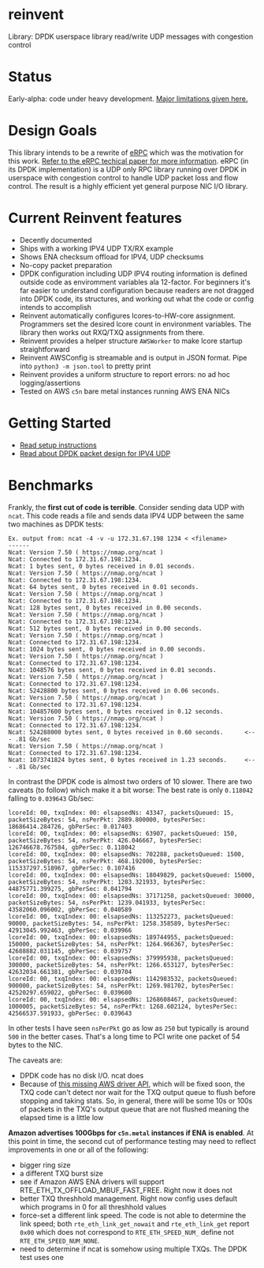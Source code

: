 # reinvent
Library: DPDK userspace library read/write UDP messages with congestion control

# Status
Early-alpha: code under heavy development. [Major limitations given here.](https://github.com/rodgarrison/reinvent/issues)

# Design Goals
This library intends to be a rewrite of [eRPC](https://github.com/erpc-io/eRPC) which was the motivation for this work.
[Refer to the eRPC techical paper for more information](https://www.usenix.org/system/files/nsdi19-kalia.pdf). eRPC 
(in its DPDK implementation) is a UDP only RPC library running over DPDK in userspace with congestion control to handle
UDP packet loss and flow control. The result is a highly efficient yet general purpose NIC I/O library.

# Current Reinvent features
* Decently documented
* Ships with a working IPV4 UDP TX/RX example
* Shows ENA checksum offload for IPV4, UDP checksums
* No-copy packet preparation
* DPDK configuration including UDP IPV4 routing information is defined outside code as enviromment variables ala
12-factor. For beginners it's far easier to understand configuration because readers are not dragged into DPDK code,
its structures, and working out what the code or config intends to accomplish
* Reinvent automatically configures lcores-to-HW-core assignment. Programmers set the desired lcore count in
environment variables. The library then works out RXQ/TXQ assignments from there.
* Reinvent provides a helper structure `AWSWorker` to make lcore startup straightforward
* Reinvent AWSConfig is streamable and is output in JSON format. Pipe into `python3 -m json.tool` to pretty print
* Reinvent provides a uniform structure to report errors: no ad hoc logging/assertions
* Tested on AWS `c5n` bare metal instances running AWS ENA NICs

# Getting Started
* [Read setup instructions](https://github.com/rodgarrison/reinvent/blob/main/doc/aws_ena_setup.md)
* [Read about DPDK packet design for IPV4 UDP](https://github.com/rodgarrison/reinvent/blob/main/doc/aws_ena_packet_design.md)

# Benchmarks
Frankly, the **first cut of code is terrible**. Consider sending data UDP with `ncat`. This code reads a file and sends
data IPV4 UDP between the same two machines as DPDK tests:

```
Ex. output from: ncat -4 -v -u 172.31.67.198 1234 < <filename>
------
Ncat: Version 7.50 ( https://nmap.org/ncat )
Ncat: Connected to 172.31.67.198:1234.
Ncat: 1 bytes sent, 0 bytes received in 0.01 seconds.
Ncat: Version 7.50 ( https://nmap.org/ncat )
Ncat: Connected to 172.31.67.198:1234.
Ncat: 64 bytes sent, 0 bytes received in 0.01 seconds.
Ncat: Version 7.50 ( https://nmap.org/ncat )
Ncat: Connected to 172.31.67.198:1234.
Ncat: 128 bytes sent, 0 bytes received in 0.00 seconds.
Ncat: Version 7.50 ( https://nmap.org/ncat )
Ncat: Connected to 172.31.67.198:1234.
Ncat: 512 bytes sent, 0 bytes received in 0.00 seconds.
Ncat: Version 7.50 ( https://nmap.org/ncat )
Ncat: Connected to 172.31.67.198:1234.
Ncat: 1024 bytes sent, 0 bytes received in 0.00 seconds.
Ncat: Version 7.50 ( https://nmap.org/ncat )
Ncat: Connected to 172.31.67.198:1234.
Ncat: 1048576 bytes sent, 0 bytes received in 0.01 seconds.
Ncat: Version 7.50 ( https://nmap.org/ncat )
Ncat: Connected to 172.31.67.198:1234.
Ncat: 52428800 bytes sent, 0 bytes received in 0.06 seconds.
Ncat: Version 7.50 ( https://nmap.org/ncat )
Ncat: Connected to 172.31.67.198:1234.
Ncat: 104857600 bytes sent, 0 bytes received in 0.12 seconds.
Ncat: Version 7.50 ( https://nmap.org/ncat )
Ncat: Connected to 172.31.67.198:1234.
Ncat: 524288000 bytes sent, 0 bytes received in 0.60 seconds.      <--- .81 Gb/sec
Ncat: Version 7.50 ( https://nmap.org/ncat )
Ncat: Connected to 172.31.67.198:1234.
Ncat: 1073741824 bytes sent, 0 bytes received in 1.23 seconds.     <--- .81 Gb/sec
```

In contrast the DPDK code is almost two orders of 10 slower. There are two caveats (to follow) which make it a bit worse:
The best rate is only `0.118042` falling to `0.039643` Gb/sec:

```
lcoreId: 00, txqIndex: 00: elsapsedNs: 43347, packetsQueued: 15, packetSizeBytes: 54, nsPerPkt: 2889.800000, bytesPerSec: 18686414.284726, gbPerSec: 0.017403
lcoreId: 00, txqIndex: 00: elsapsedNs: 63907, packetsQueued: 150, packetSizeBytes: 54, nsPerPkt: 426.046667, bytesPerSec: 126746678.767584, gbPerSec: 0.118042
lcoreId: 00, txqIndex: 00: elsapsedNs: 702288, packetsQueued: 1500, packetSizeBytes: 54, nsPerPkt: 468.192000, bytesPerSec: 115337297.518967, gbPerSec: 0.107416
lcoreId: 00, txqIndex: 00: elsapsedNs: 18049829, packetsQueued: 15000, packetSizeBytes: 54, nsPerPkt: 1203.321933, bytesPerSec: 44875771.399275, gbPerSec: 0.041794
lcoreId: 00, txqIndex: 00: elsapsedNs: 37171258, packetsQueued: 30000, packetSizeBytes: 54, nsPerPkt: 1239.041933, bytesPerSec: 43582060.096002, gbPerSec: 0.040589
lcoreId: 00, txqIndex: 00: elsapsedNs: 113252273, packetsQueued: 90000, packetSizeBytes: 54, nsPerPkt: 1258.358589, bytesPerSec: 42913045.992463, gbPerSec: 0.039966
lcoreId: 00, txqIndex: 00: elsapsedNs: 189744955, packetsQueued: 150000, packetSizeBytes: 54, nsPerPkt: 1264.966367, bytesPerSec: 42688882.031145, gbPerSec: 0.039757
lcoreId: 00, txqIndex: 00: elsapsedNs: 379995938, packetsQueued: 300000, packetSizeBytes: 54, nsPerPkt: 1266.653127, bytesPerSec: 42632034.661381, gbPerSec: 0.039704
lcoreId: 00, txqIndex: 00: elsapsedNs: 1142983532, packetsQueued: 900000, packetSizeBytes: 54, nsPerPkt: 1269.981702, bytesPerSec: 42520297.659022, gbPerSec: 0.039600
lcoreId: 00, txqIndex: 00: elsapsedNs: 1268608467, packetsQueued: 1000005, packetSizeBytes: 54, nsPerPkt: 1268.602124, bytesPerSec: 42566537.591933, gbPerSec: 0.039643
```

In other tests I have seen `nsPerPkt` go as low as `250` but typically is around `500` in the better cases. That's a long
time to PCI write one packet of 54 bytes to the NIC.

The caveats are:

* DPDK code has no disk I/O. ncat does
* Because of [this missing AWS driver API](https://github.com/amzn/amzn-drivers/issues/166), which will be fixed soon,
the TXQ code can't detect nor wait for the TXQ output queue to flush before stopping and taking stats. So, in general,
there will be some 10s or 100s of packets in the TXQ's output queue that are not flushed meaning the elapsed time is a
little low

**Amazon advertises 100Gbps for `c5n.metal` instances if ENA is enabled**. At this point in time, the second cut of
performance testing may need to reflect improvements in one or all of the following:

* bigger ring size
* a different TXQ burst size
* see if Amazon AWS ENA drivers will support RTE_ETH_TX_OFFLOAD_MBUF_FAST_FREE. Right now it does not
* better TXQ threshhold management. Right now config uses default which programs in 0 for all threshhold values
* force-set a different link speed. The code is not able to determine the link speed; both `rte_eth_link_get_nowait`
and `rte_eth_link_get` report `0x00` which does not correspond to `RTE_ETH_SPEED_NUM_` define not `RTE_ETH_SPEED_NUM_NONE`.
* need to determine if ncat is somehow using multiple TXQs. The DPDK test uses one
